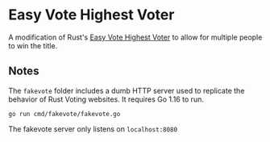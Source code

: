 # Easy Vote Highest Voter

A modification of Rust's [Easy Vote Highest Voter](https://umod.org/plugins/easy-vote-highest-voter) to allow for multiple people to win the title.


## Notes

The `fakevote` folder includes a dumb HTTP server used to replicate the behavior of Rust Voting websites. It requires Go 1.16 to run.

    go run cmd/fakevote/fakevote.go

The fakevote server only listens on `localhost:8080`
